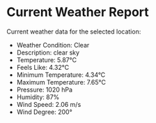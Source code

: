# Current Weather Report
Current weather data for the selected location:
- Weather Condition: Clear
- Description: clear sky
- Temperature: 5.87°C
- Feels Like: 4.32°C
- Minimum Temperature: 4.34°C
- Maximum Temperature: 7.65°C
- Pressure: 1020 hPa
- Humidity: 87%
- Wind Speed: 2.06 m/s
- Wind Degree: 200°
